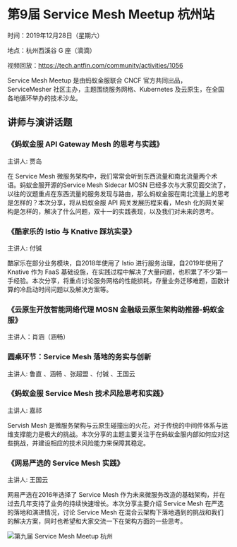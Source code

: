 # 第9届 Service Mesh Meetup 杭州站

时间：2019年12月28日（星期六）

地点：杭州西溪谷 G 座（滴滴）

视频回放：https://tech.antfin.com/community/activities/1056

Service Mesh Meetup 是由蚂蚁金服联合 CNCF 官方共同出品，ServiceMesher 社区主办，主题围绕服务网格、Kubernetes 及云原生，在全国各地循环举办的技术沙龙。

## 讲师与演讲话题

### 《蚂蚁金服 API Gateway Mesh 的思考与实践》

主讲人: 贾岛 

在 Service Mesh 微服务架构中，我们常常会听到东西流量和南北流量两个术语。蚂蚁金服开源的Service Mesh Sidecar MOSN 已经多次与大家见面交流了，以往的议题重点在东西流量的服务发现与路由，那么蚂蚁金服在南北流量上的思考是怎样的？本次分享，将从蚂蚁金服 API 网关发展历程来看，Mesh 化的网关架构是怎样的，解决了什么问题，双十一的实践表现，以及我们对未来的思考。

### 《酷家乐的 Istio 与 Knative 踩坑实录》

主讲人: 付铖 

酷家乐在部分业务模块，自2018年使用了 Istio 进行服务治理，自2019年使用了 Knative 作为 FaaS 基础设施，在实践过程中解决了大量问题，也积累了不少第一手经验。本次分享，将重点讨论服务网格的性能损耗，存量业务迁移难题，函数计算的冷启动时间问题以及解决方案等。

### 《云原生开放智能网络代理 MOSN 金融级云原生架构助推器-蚂蚁金服》

主讲人：肖涵（涵畅）


### 圆桌环节：Service Mesh 落地的务实与创新

主讲人: 鲁直 、涵畅 、张超盟 、付铖 、王国云 

### 《蚂蚁金服 Service Mesh 技术风险思考和实践》

主讲人: 嘉祁 

Servish Mesh 是微服务架构与云原生碰撞出的火花，对于传统的中间件体系与运维支撑能力是极大的挑战。本次分享的主题主要关注于在蚂蚁金服内部如何应对这些挑战，并建设相应的技术风险能力来保障其稳定。

### 《网易严选的 Service Mesh 实践》

主讲人: 王国云 

网易严选在2016年选择了 Service Mesh 作为未来微服务改造的基础架构，并在过去几年支持了业务的持续快速增长。本次分享主要介绍 Service Mesh 在严选的落地和演进情况，讨论 Service Mesh 在混合云架构下落地遇到的挑战和我们的解决方案，同时也希望和大家交流一下在架构方面的一些思考。

![第九届 Service Mesh Meetup 杭州](https://tva1.sinaimg.cn/large/006tNbRwly1gaev93j0znj30sg0iyacg.jpg)